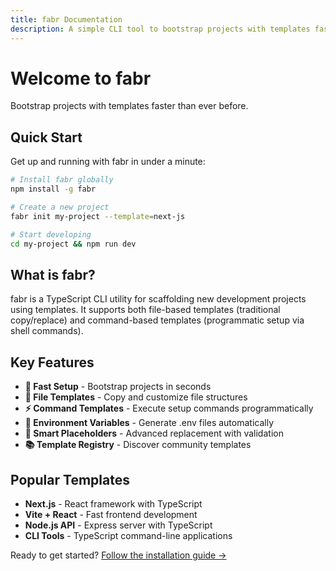 ```yaml
---
title: fabr Documentation
description: A simple CLI tool to bootstrap projects with templates faster than ever before
---
```


# Welcome to fabr

Bootstrap projects with templates faster than ever before.

## Quick Start

Get up and running with fabr in under a minute:

```bash
# Install fabr globally
npm install -g fabr

# Create a new project
fabr init my-project --template=next-js

# Start developing
cd my-project && npm run dev
```

## What is fabr?

fabr is a TypeScript CLI utility for scaffolding new development projects using templates. It supports both file-based templates (traditional copy/replace) and command-based templates (programmatic setup via shell commands).

## Key Features

- **🚀 Fast Setup** - Bootstrap projects in seconds
- **📁 File Templates** - Copy and customize file structures
- **⚡ Command Templates** - Execute setup commands programmatically
- **🔧 Environment Variables** - Generate .env files automatically
- **🎯 Smart Placeholders** - Advanced replacement with validation
- **📚 Template Registry** - Discover community templates

## Popular Templates

- **Next.js** - React framework with TypeScript
- **Vite + React** - Fast frontend development
- **Node.js API** - Express server with TypeScript
- **CLI Tools** - TypeScript command-line applications

Ready to get started? [Follow the installation guide →](getting-started/installation)
